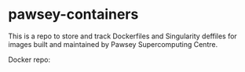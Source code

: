 # pawsey-containers

This is a repo to store and track Dockerfiles and Singularity deffiles for images built and maintained by Pawsey Supercomputing Centre.

Docker repo: 
